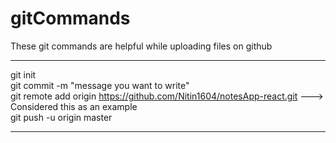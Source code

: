 # gitCommands                                                                                                                                                                       
These git commands are helpful while uploading files on github                                                                            
___________________________________________________________________________________________________________ 
git init  
git commit -m "message you want to write"        
git remote add origin https://github.com/Nitin1604/notesApp-react.git ---> Considered this as an example  
git push -u origin master    
____________________________________________________________________________________________________________
